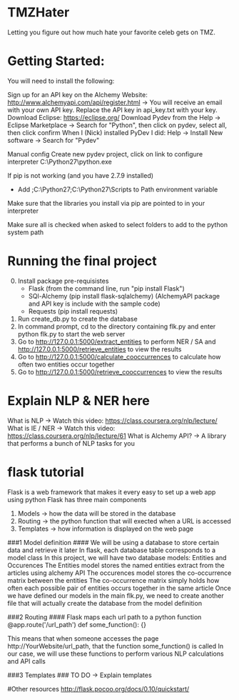 # TMZHater
Letting you figure out how much hate your favorite celeb gets on TMZ.

# Getting Started:

You will need to install the following:

Sign up for an API key on the Alchemy Website: http://www.alchemyapi.com/api/register.html 
-> You will receive an email with your own API key. Replace the API key in api_key.txt with your key.
Download Eclipse: https://eclipse.org/
Download Pydev from the Help -> Eclipse Marketplace -> Search for "Python", then click on pydev, select all, then click confirm
   When I (Nick) installed PyDev I did: Help -> Install New software -> Search for "Pydev"
 
 Manual config
 Create new pydev project, click on link to configure interpreter
 C:\Python27\python.exe
 
 If pip is not working (and you have 2.7.9 installed)
 - Add ;C:\Python27;C:\Python27\Scripts to Path environment variable
 
 Make sure that the libraries you install via pip are pointed to in your interpreter
 
 Make sure all is checked when asked to select folders to add to the python system path
 
# Running the final project 

0) Install package pre-requisistes
	- Flask (from the command line, run "pip install Flask")
	- SQl-Alchemy (pip install flask-sqlalchemy) (AlchemyAPI package and API key is include with the sample code)
	- Requests (pip install requests)
1) Run create_db.py to create the database
2) In command prompt, cd to the directory containing flk.py and enter python flk.py to start the web server
3) Go to http://127.0.0.1:5000/extract_entities to perform NER / SA and http://127.0.0.1:5000/retrieve_entities to view the results
4) Go to http://127.0.0.1:5000/calculate_cooccurrences to calculate how often two entities occur together
5) Go to http://127.0.0.1:5000/retrieve_cooccurrences to view the results

# Explain NLP & NER here
What is NLP -> Watch this video: https://class.coursera.org/nlp/lecture/ 
What is IE / NER -> Watch this video: https://class.coursera.org/nlp/lecture/61
What is Alchemy API?
	-> A library that performs a bunch of NLP tasks for you



# flask tutorial

Flask is a web framework that makes it every easy to set up a web app using python
Flask has three main components
1) Models -> how the data will be stored in the database
2) Routing -> the python function that will exected when a URL is accessed
3) Templates -> how information is displayed on the web page

###1 Model definition ####
We will be using a database to store certain data and retrieve it later
In flask, each database table corresponds to a model class
In this project, we will have two database models: Entities and Occurences
The Entities model stores the named entities extract from the articles using alchemy API 
The occurences model stores the co-occurrence matrix between the entities
The co-occurrence matrix simply holds how often each possible pair of entities occurs together in the same article 
Once we have defined our models in the main flk.py, we need to create another file that will actually create the database from the model definition

###2 Routing ####
Flask maps each url path to a python function 
@app.route('/url_path')
def some_function():
{}

This means that when someone accesses the page http://YourWebsite/url_path, that the function some_function() is called
In our case, we will use these functions to perform various NLP calculations and API calls


###3 Templates ###
TO DO -> Explain templates


#Other resources 
http://flask.pocoo.org/docs/0.10/quickstart/





